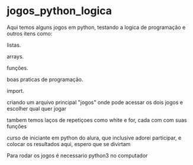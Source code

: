 # jogos_python_logica

<p>Aqui temos alguns jogos em python, testando a logica de programação 
e outros itens como:

<p>listas.<p>
<p>arrays.<p>
<p>funções.<p>
<p>boas praticas de programação.<p>
<p>import.<p>

criando um arquivo principal "jogos" onde pode acessar os dois jogos e escolher qual quer jogar 

tambem temos laços de repetiçoes como white e for, cada com com suas funções 

curso de iniciante em python do alura, que inclusive adorei participar, e colocar os resultados aqui, espero que se divirtam

Para rodar os jogos é necessario python3 no computador


